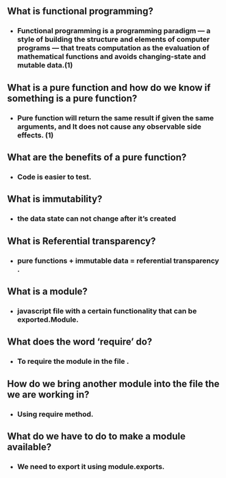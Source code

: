 ## What is functional programming?
- ### Functional programming is a programming paradigm — a style of building the structure and elements of computer programs — that treats computation as the evaluation of mathematical functions and avoids changing-state and mutable data.(1)

## What is a pure function and how do we know if something is a pure function?
- ### Pure function will return the same result if given the same arguments, and It does not cause any observable side effects. (1)

## What are the benefits of a pure function?
- ### Code is easier to test.

## What is immutability?
- ### the data state can not change after it’s created

## What is Referential transparency?
- ### pure functions + immutable data = referential transparency .

## What is a module?
 - ### javascript file with a certain functionality that can be exported.Module.

## What does the word ‘require’ do?
 - ### To require the module in the file .

## How do we bring another module into the file the we are working in?
 - ### Using require method.

## What do we have to do to make a module available?
 - ### We need to export it using module.exports.
